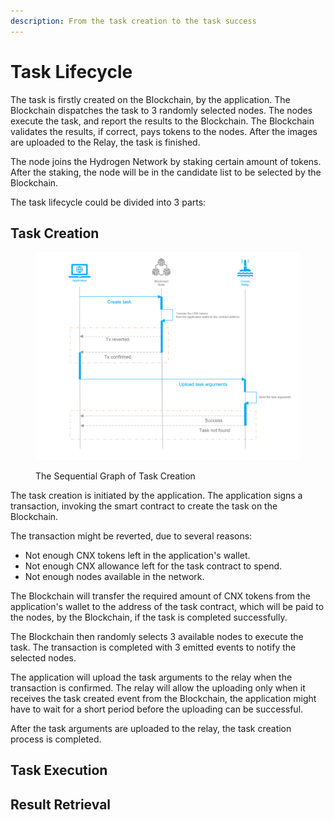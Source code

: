 ```yaml
---
description: From the task creation to the task success
---
```


# Task Lifecycle

The task is firstly created on the Blockchain, by the application. The Blockchain dispatches the task to 3 randomly selected nodes. The nodes execute the task, and report the results to the Blockchain. The Blockchain validates the results, if correct, pays tokens to the nodes. After the images are uploaded to the Relay, the task is finished.

The node joins the Hydrogen Network by staking certain amount of tokens. After the staking, the node will be in the candidate list to be selected by the Blockchain.

The task lifecycle could be divided into 3 parts:

## Task Creation

<figure><img src="../.gitbook/assets/8f55d035421c2914b4de11af5f9ca1a.png" alt=""><figcaption><p>The Sequential Graph of Task Creation</p></figcaption></figure>

The task creation is initiated by the application. The application signs a transaction, invoking the smart contract to create the task on the Blockchain.

The transaction might be reverted, due to several reasons:

* Not enough CNX tokens left in the application's wallet.
* Not enough CNX allowance left for the task contract to spend.
* Not enough nodes available in the network.

The Blockchain will transfer the required amount of CNX tokens from the application's wallet to the address of the task contract, which will be paid to the nodes, by the Blockchain, if the task is completed successfully.

The Blockchain then randomly selects 3 available nodes to execute the task. The transaction is completed with 3 emitted events to notify the selected nodes.

The application will upload the task arguments to the relay when the transaction is confirmed. The relay will allow the uploading only when it receives the task created event from the Blockchain, the application might have to wait for a short period before the uploading can be successful.

After the task arguments are uploaded to the relay, the task creation process is completed.

## Task Execution



## Result Retrieval
